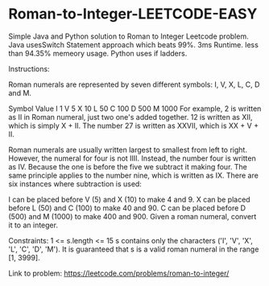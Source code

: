 # Roman-to-Integer-LEETCODE-EASY

Simple Java and Python solution to Roman to Integer Leetcode problem. Java usesSwitch Statement approach which beats 99%. 3ms Runtime. less than 94.35% memeory usage. Python uses if ladders.

Instructions:

Roman numerals are represented by seven different symbols: I, V, X, L, C, D and M.

Symbol       Value
I             1
V             5
X             10
L             50
C             100
D             500
M             1000
For example, 2 is written as II in Roman numeral, just two one's added together. 12 is written as XII, which is simply X + II. The number 27 is written as XXVII, which is XX + V + II.

Roman numerals are usually written largest to smallest from left to right. However, the numeral for four is not IIII. Instead, the number four is written as IV. Because the one is before the five we subtract it making four. The same principle applies to the number nine, which is written as IX. There are six instances where subtraction is used:

I can be placed before V (5) and X (10) to make 4 and 9. 
X can be placed before L (50) and C (100) to make 40 and 90. 
C can be placed before D (500) and M (1000) to make 400 and 900.
Given a roman numeral, convert it to an integer.

Constraints:
  1 <= s.length <= 15
  s contains only the characters ('I', 'V', 'X', 'L', 'C', 'D', 'M').
  It is guaranteed that s is a valid roman numeral in the range [1, 3999].

Link to problem: https://leetcode.com/problems/roman-to-integer/
